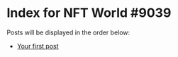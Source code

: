 # Index for NFT World #9039
Posts will be displayed in the order below:

- [Your first post](./001-first.md)

